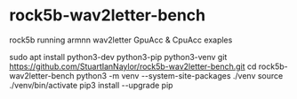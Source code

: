 # rock5b-wav2letter-bench
rock5b running armnn wav2letter GpuAcc &amp; CpuAcc exaples

sudo apt install python3-dev python3-pip python3-venv git
https://github.com/StuartIanNaylor/rock5b-wav2letter-bench.git
cd rock5b-wav2letter-bench
python3 -m venv --system-site-packages ./venv
source ./venv/bin/activate
pip3 install --upgrade pip

